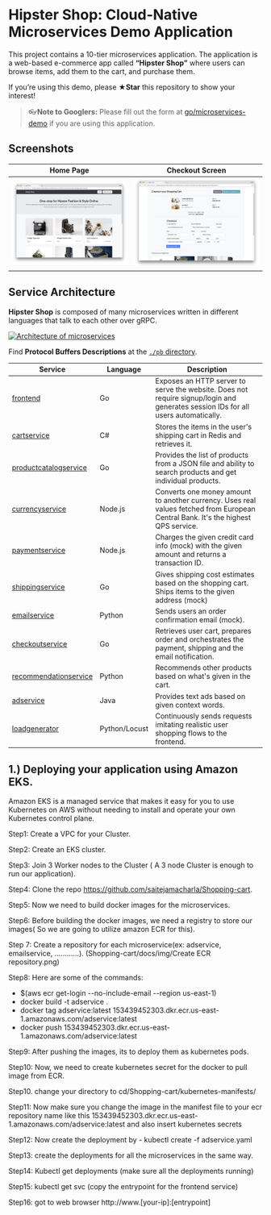 # Hipster Shop: Cloud-Native Microservices Demo Application

This project contains a 10-tier microservices application. The application is a
web-based e-commerce app called **“Hipster Shop”** where users can browse items,
add them to the cart, and purchase them.

If you’re using this demo, please **★Star** this repository to show your interest!

> 👓**Note to Googlers:** Please fill out the form at
> [go/microservices-demo](http://go/microservices-demo) if you are using this
> application.

## Screenshots

| Home Page                                                                                                         | Checkout Screen                                                                                                    |
| ----------------------------------------------------------------------------------------------------------------- | ------------------------------------------------------------------------------------------------------------------ |
| [![Screenshot of store homepage](./docs/img/hipster-shop-frontend-1.png)](./docs/img/hipster-shop-frontend-1.png) | [![Screenshot of checkout screen](./docs/img/hipster-shop-frontend-2.png)](./docs/img/hipster-shop-frontend-2.png) |

## Service Architecture

**Hipster Shop** is composed of many microservices written in different
languages that talk to each other over gRPC.

[![Architecture of
microservices](./docs/img/architecture-diagram.png)](./docs/img/architecture-diagram.png)

Find **Protocol Buffers Descriptions** at the [`./pb` directory](./pb).

| Service                                              | Language      | Description                                                                                                                       |
| ---------------------------------------------------- | ------------- | --------------------------------------------------------------------------------------------------------------------------------- |
| [frontend](./src/frontend)                           | Go            | Exposes an HTTP server to serve the website. Does not require signup/login and generates session IDs for all users automatically. |
| [cartservice](./src/cartservice)                     | C#            | Stores the items in the user's shipping cart in Redis and retrieves it.                                                           |
| [productcatalogservice](./src/productcatalogservice) | Go            | Provides the list of products from a JSON file and ability to search products and get individual products.                        |
| [currencyservice](./src/currencyservice)             | Node.js       | Converts one money amount to another currency. Uses real values fetched from European Central Bank. It's the highest QPS service. |
| [paymentservice](./src/paymentservice)               | Node.js       | Charges the given credit card info (mock) with the given amount and returns a transaction ID.                                     |
| [shippingservice](./src/shippingservice)             | Go            | Gives shipping cost estimates based on the shopping cart. Ships items to the given address (mock)                                 |
| [emailservice](./src/emailservice)                   | Python        | Sends users an order confirmation email (mock).                                                                                   |
| [checkoutservice](./src/checkoutservice)             | Go            | Retrieves user cart, prepares order and orchestrates the payment, shipping and the email notification.                            |
| [recommendationservice](./src/recommendationservice) | Python        | Recommends other products based on what's given in the cart.                                                                      |
| [adservice](./src/adservice)                         | Java          | Provides text ads based on given context words.                                                                                   |
| [loadgenerator](./src/loadgenerator)                 | Python/Locust | Continuously sends requests imitating realistic user shopping flows to the frontend.                                              |





## 1.) Deploying your application using Amazon EKS.

Amazon EKS is a managed service that makes it easy for you to use Kubernetes on AWS without needing to install and operate your own Kubernetes control plane.

Step1: Create a VPC for your Cluster.

Step2: Create an EKS cluster.

Step3: Join 3 Worker nodes to the Cluster ( A 3 node Cluster is enough to run our application).

Step4: Clone the repo https://github.com/saitejamacharla/Shopping-cart.

Step5: Now we need to build docker images for the microservices.

Step6: Before building the docker images, we need a registry to store our images( So we are going to utilize amazon ECR for this).

Step 7: Create a repository for each microservice(ex: adservice, emailservice, ............).
(Shopping-cart/docs/img/Create ECR repository.png)



Step8: Here are some of the commands:
- $(aws ecr get-login --no-include-email --region us-east-1)
- docker build -t adservice .
- docker tag adservice:latest 153439452303.dkr.ecr.us-east-1.amazonaws.com/adservice:latest
- docker push 153439452303.dkr.ecr.us-east-1.amazonaws.com/adservice:latest


Step9: After pushing the images, its to deploy them as kubernetes pods.

Step10: Now, we need to create kubernetes secret for the docker to pull image from ECR.



Step10. change your directory to cd/Shopping-cart/kubernetes-manifests/ 

Step11: Now make sure you change the image in the manifest file to your ecr repository name like this 153439452303.dkr.ecr.us-east-1.amazonaws.com/adservice:latest and also insert kubernetes secrets



Step12: Now create the deployment by - kubectl create -f adservice.yaml

Step13: create the deployments for all the microservices in the same way.

Step14: Kubectl get deployments (make sure all the deployments running)

Step15: kubectl get svc (copy the entrypoint for the frontend service)

Step16: got to web browser http://www.[your-ip]:[entrypoint]




